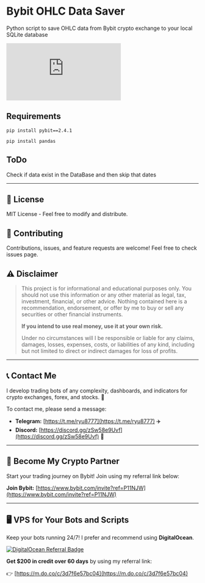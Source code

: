 # Bybit OHLC Data Saver
Python script to save OHLC data from Bybit crypto exchange to your local SQLite database

[![Latest release](https://badgen.net/github/release/Naereen/Strapdown.js)](https://aadresearch.xyz)

## Requirements

<code>pip install pybit==2.4.1</code>

<code>pip install pandas</code>


## ToDo
Check if data exist in the DataBase and then skip that dates


***

## 📄 License
MIT License - Feel free to modify and distribute.


## 🤝 Contributing
Contributions, issues, and feature requests are welcome! Feel free to check issues page.

## ⚠️ Disclaimer

> This project is for informational and educational purposes only. You should not use this information or any other material as legal, tax, investment, financial, or other advice. Nothing contained here is a recommendation, endorsement, or offer by me to buy or sell any securities or other financial instruments.
>
> **If you intend to use real money, use it at your own risk.**
>
> Under no circumstances will I be responsible or liable for any claims, damages, losses, expenses, costs, or liabilities of any kind, including but not limited to direct or indirect damages for loss of profits.

***

## 📞 Contact Me

I develop trading bots of any complexity, dashboards, and indicators for crypto exchanges, forex, and stocks. 🚀

To contact me, please send a message:

*   **Telegram:** [https://t.me/ryu8777](https://t.me/ryu8777) ✈️
*   **Discord:** [https://discord.gg/zSw58e9Uvf](https://discord.gg/zSw58e9Uvf) 🤝

***

## 🤝 Become My Crypto Partner

Start your trading journey on Bybit! Join using my referral link below:

**Join Bybit:** [https://www.bybit.com/invite?ref=P11NJW](https://www.bybit.com/invite?ref=P11NJW)

***

## 🖥️ VPS for Your Bots and Scripts

Keep your bots running 24/7! I prefer and recommend using **DigitalOcean**.

[![DigitalOcean Referral Badge](https://web-platforms.sfo2.digitaloceanspaces.com/WWW/Badge%202.svg)](https://www.digitalocean.com/?refcode=3d7f6e57bc04&utm_campaign=Referral_Invite&utm_medium=Referral_Program&utm_source=badge)

**Get $200 in credit over 60 days** by using my referral link:

👉 [https://m.do.co/c/3d7f6e57bc04](https://m.do.co/c/3d7f6e57bc04)
